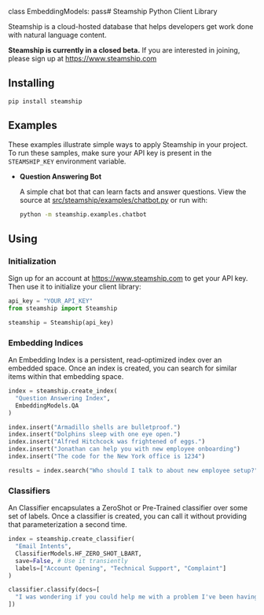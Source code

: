class EmbeddingModels:
pass# Steamship Python Client Library

Steamship is a cloud-hosted database that helps developers get work done with natural language content.

**Steamship is currently in a closed beta.** If you are interested in joining, please sign up at https://www.steamship.com

## Installing

```
pip install steamship
```

## Examples

These examples illustrate simple ways to apply Steamship in your project. To run these samples, make sure your API key is present in the `STEAMSHIP_KEY` environment variable.

* **Question Answering Bot**

  A simple chat bot that can learn facts and answer questions. View the source at [src/steamship/examples/chatbot.py](src/steamship/examples/chatbot.py) or run with: 

  ```bash
  python -m steamship.examples.chatbot
  ```
## Using

### Initialization

Sign up for an account at https://www.steamship.com to get your API key. Then use it to initialize your client library:

```python
api_key = "YOUR_API_KEY"
from steamship import Steamship

steamship = Steamship(api_key)
```

### Embedding Indices

An Embedding Index is a persistent, read-optimized index over an embedded space. Once an index is created, you can search for similar items within that embedding space.

```python
index = steamship.create_index(
  "Question Answering Index", 
  EmbeddingModels.QA
)

index.insert("Armadillo shells are bulletproof.")
index.insert("Dolphins sleep with one eye open.")
index.insert("Alfred Hitchcock was frightened of eggs.")
index.insert("Jonathan can help you with new employee onboarding")
index.insert("The code for the New York office is 1234")

results = index.search("Who should I talk to about new employee setup?")    
```

### Classifiers

An Classifier encapsulates a ZeroShot or Pre-Trained classifier over some set of labels. Once a classifier is created, you can call it without providing that parameterization a second time.

```python
index = steamship.create_classifier(
  "Email Intents", 
  ClassifierModels.HF_ZERO_SHOT_LBART,
  save=False, # Use it transiently
  labels=["Account Opening", "Technical Support", "Complaint"]
)

classifier.classify(docs=[
  "I was wondering if you could help me with a problem I've been having"
])
```
